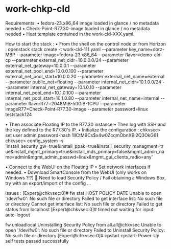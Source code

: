 # work-chkp-cld

Requirements:
•	fedora-23.x86_64 image loaded in glance / no metadata needed
•	Check-Point-R77.30-image loaded in glance / no metadata needed
•	Heat template contained in the work-cld-XXX.yaml.

How to start the stack :
•	From the shell on the control node or from Horizon :
openstack stack create -t work-cld-111.yaml --parameter key_name=dorz-MBP --parameter image=fedora-23.x86_64 --parameter flavor=demo-cld-cp --parameter external_net_cidr=10.0.0.0/24 --parameter external_net_gateway=10.0.0.1 --parameter external_net_pool_end=10.0.0.100 --parameter external_net_pool_start=10.0.0.20 --parameter external_net_name=external --parameter public_net=floating --parameter internal_net_cidr=10.1.0.0/24 --parameter internal_net_gateway=10.1.0.10 --parameter internal_net_pool_end=10.1.0.100 --parameter internal_net_pool_start=10.1.0.80 --parameter internal_net_name=internal --parameter flavorR77=2048MiB-50GiB-1CPU --parameter imageR77=Check-Point-R77.30-image --parameter password=linux teststack124

•	Then associate Floating IP to the R77.30 instance
•	Then log with SSH and the key defined to the R77.30's IP.
•	Initialize the configuration : 
chkvsec> set user admin password-hash $1$lICtM9Cs$x4w0ZcqmObnXBl2Q3OkG61
chkvsec> config_system -s 'install_security_gw=true&install_ppak=true&install_security_managment=true&install_mgmt_primary=true&install_mds_primary=false&mgmt_admin_name=admin&mgmt_admin_passwd=linux&mgmt_gui_clients_radio=any'

•	Connect to the WebUI on the Floating IP 
•	Set network interfaces if needed.
•	Download SmartConsole from the WebUI (only works on Windows ?!?)
	Need to load Security Policy / Fail obtaining a Windows Box, try with an export/import of the config …

Issues :
[Expert@chkvsec:0]# fw stat
HOST      POLICY     DATE
 Unable to open '/dev/fw0': No such file or directory
 Failed to get interface list: No such file or directory
 Cannot get interface list: No such file or directory
 Failed to get status from localhost
[Expert@chkvsec:0]# timed out waiting for input: auto-logout

fw unloadlocal
Uninstalling Security Policy from all.all@chkvsec
 Unable to open '/dev/fw0': No such file or directory
 Failed to Uninstall Security Policy: No such file or directory
[Expert@chkvsec:0]# cpstart
cpstart: Power-Up self tests passed successfully




